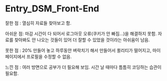 # Entry_DSM_Front-End

잘한 점 : 열심히 자료들 찾아보고 함.

아쉬운 점: 마감 시간이 다 되어서 로그아웃 오류(쿠키가 안 빠짐...)을 해결하지 못함.
           자료를 찾아봐도 안 나오는 것들이 있어 더 잘할 수 있었을 것이라는 아쉬움이 남음.
           
못한 점 : 20% 만들어 놓고 하루동안 벼락치기 해서 만들어서 퀼리티가 떨어지고,
          마이페이지에서 프로필을 수정할 수 없음.
          
느낀 점 : 여러 방면으로 공부가 더 필요해 보임.
          시간 날 때마다 틈틈히 코딩하는 습관이 필요함.
          
